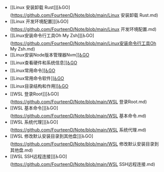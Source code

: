 - [[Linux 安装卸载 Rust]][♿GO](https://github.com/FourteenD/Note/blob/main/Linux 安装卸载 Rust.md)
- [[Linux 开发环境配置]][♿GO](https://github.com/FourteenD/Note/blob/main/Linux 开发环境配置.md)
- [[Linux安装命令行工具Oh My Zsh]][♿GO](https://github.com/FourteenD/Note/blob/main/Linux安装命令行工具Oh My Zsh.md)
- [[Linux安装Node版本管理器Nvm]][♿GO](https://github.com/FourteenD/Note/blob/main/Linux安装Node版本管理器Nvm.md)
- [[Linux查看硬件和系统信息]][♿GO](https://github.com/FourteenD/Note/blob/main/Linux查看硬件和系统信息.md)
- [[Linux常用命令]][♿GO](https://github.com/FourteenD/Note/blob/main/Linux常用命令.md)
- [[Linux常用命令软件]][♿GO](https://github.com/FourteenD/Note/blob/main/Linux常用命令软件.md)
- [[Linux目录结构和作用]][♿GO](https://github.com/FourteenD/Note/blob/main/Linux目录结构和作用.md)
- [[WSL  登录Root]][♿GO](https://github.com/FourteenD/Note/blob/main/WSL  登录Root.md)
- [[WSL 基本命令]][♿GO](https://github.com/FourteenD/Note/blob/main/WSL 基本命令.md)
- [[WSL 系统代理]][♿GO](https://github.com/FourteenD/Note/blob/main/WSL 系统代理.md)
- [[WSL 修改默认安装目录到其他盘]][♿GO](https://github.com/FourteenD/Note/blob/main/WSL 修改默认安装目录到其他盘.md)
- [[WSL SSH远程连接]][♿GO](https://github.com/FourteenD/Note/blob/main/WSL SSH远程连接.md)
